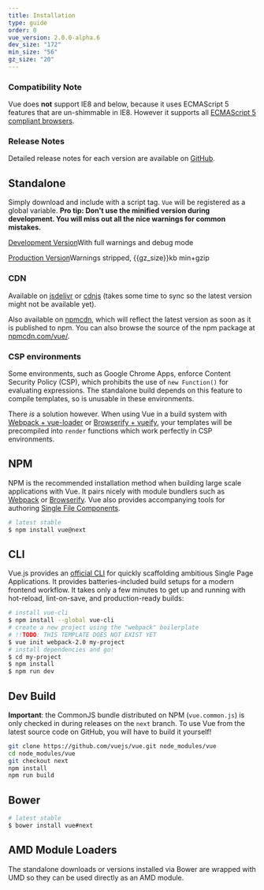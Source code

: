 ```yaml
---
title: Installation
type: guide
order: 0
vue_version: 2.0.0-alpha.6
dev_size: "172"
min_size: "56"
gz_size: "20"
---
```


### Compatibility Note

Vue does **not** support IE8 and below, because it uses ECMAScript 5 features that are un-shimmable in IE8. However it supports all [ECMAScript 5 compliant browsers](http://caniuse.com/#feat=es5).

### Release Notes

Detailed release notes for each version are available on [GitHub](https://github.com/vuejs/vue/releases).

## Standalone

Simply download and include with a script tag. `Vue` will be registered as a global variable. **Pro tip: Don't use the minified version during development. You will miss out all the nice warnings for common mistakes.**

<div id="downloads">
<a class="button" href="/js/vue.js" download>Development Version</a><span class="light info">With full warnings and debug mode</span>

<a class="button" href="/js/vue.min.js" download>Production Version</a><span class="light info">Warnings stripped, {{gz_size}}kb min+gzip</span>
</div>

### CDN

Available on [jsdelivr](//cdn.jsdelivr.net/vue/{{vue_version}}/vue.min.js) or [cdnjs](//cdnjs.cloudflare.com/ajax/libs/vue/{{vue_version}}/vue.min.js) (takes some time to sync so the latest version might not be available yet).

Also available on [npmcdn](https://npmcdn.com/vue/dist/vue.min.js), which will reflect the latest version as soon as it is published to npm. You can also browse the source of the npm package at [npmcdn.com/vue/](https://npmcdn.com/vue/).

### CSP environments

Some environments, such as Google Chrome Apps, enforce Content Security Policy (CSP), which prohibits the use of `new Function()` for evaluating expressions. The standalone build depends on this feature to compile templates, so is unusable in these environments.

There _is_ a solution however. When using Vue in a build system with [Webpack + vue-loader](https://github.com/vuejs-templates/webpack-simple-2.0) or [Browserify + vueify](https://github.com/vuejs-templates/browserify-simple-2.0), your templates will be precompiled into `render` functions which work perfectly in CSP environments.

## NPM

NPM is the recommended installation method when building large scale applications with Vue. It pairs nicely with module bundlers such as [Webpack](http://webpack.github.io/) or [Browserify](http://browserify.org/). Vue also provides accompanying tools for authoring [Single File Components](application.html#Single-File-Components).

``` bash
# latest stable
$ npm install vue@next
```

## CLI

Vue.js provides an [official CLI](https://github.com/vuejs/vue-cli) for quickly scaffolding ambitious Single Page Applications. It provides batteries-included build setups for a modern frontend workflow. It takes only a few minutes to get up and running with hot-reload, lint-on-save, and production-ready builds:

``` bash
# install vue-cli
$ npm install --global vue-cli
# create a new project using the "webpack" boilerplate
# !!TODO: THIS TEMPLATE DOES NOT EXIST YET
$ vue init webpack-2.0 my-project
# install dependencies and go!
$ cd my-project
$ npm install
$ npm run dev
```

## Dev Build

**Important**: the CommonJS bundle distributed on NPM (`vue.common.js`) is only checked in during releases on the `next` branch. To use Vue from the latest source code on GitHub, you will have to build it yourself!

``` bash
git clone https://github.com/vuejs/vue.git node_modules/vue
cd node_modules/vue
git checkout next
npm install
npm run build
```

## Bower

``` bash
# latest stable
$ bower install vue#next
```

## AMD Module Loaders

The standalone downloads or versions installed via Bower are wrapped with UMD so they can be used directly as an AMD module.
